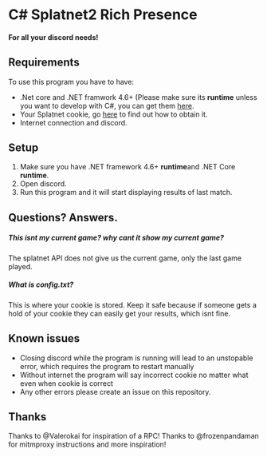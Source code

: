 # C# Splatnet2 Rich Presence
#### For all your discord needs!

## Requirements
To use this program you have to have:
- .Net core and .NET framwork 4.6+ (Please make sure its **runtime** unless you want to develop with C#, you can get them [here](https://www.microsoft.com/net/download).
- Your Splatnet cookie, go [here](https://github.com/frozenpandaman/splatnet2statink/wiki/mitmproxy-instructions) to find out how to obtain it.
- Internet connection and discord.

## Setup
1. Make sure you have .NET framework 4.6+ **runtime**and .NET Core **runtime**.
2. Open discord.
3. Run this program and it will start displaying results of last match.
 
## Questions? Answers.

##### This isnt my current game? why cant it show my current game?
The splatnet API does not give us the current game, only the last game played.

##### What is config.txt?
This is where your cookie is stored. Keep it safe because if someone gets a hold of your cookie they can easily get your results, which isnt fine.

## Known issues
- Closing discord while the program is running will lead to an unstopable error, which requires the program to restart manually
- Without internet the program will say incorrect cookie no matter what even when cookie is correct
- Any other errors please create an issue on this repository.

## Thanks
Thanks to @Valerokai for inspiration of a RPC!
Thanks to @frozenpandaman for mitmproxy instructions and more inspiration!